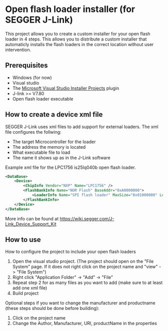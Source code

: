 # Open flash loader installer (for SEGGER J-Link)
This project allows you to create a custom installer for your open flash loader in 4 steps. This allows you to distribute a custom installer that automaticly installs the flash loaders in the correct location without user intervention.

## Prerequisites
* Windows (for now)
* Visual studio
* The [Microsoft Visual Studio Installer Projects](https://marketplace.visualstudio.com/items?itemName=VisualStudioClient.MicrosoftVisualStudio2022InstallerProjects) plugin
* J-link >= V7.80
* Open flash loader executable

## How to create a device xml file
SEGGER J-Link uses xml files to add support for external loaders. The xml file configures the follwing:
* The target Microcontroller for the loader
* The address the memory is located
* What executable file to load
* The name it shows up as in the J-Link software

Example xml file for the LPC1756 is25lq040b open flash loader.
```xml
<DataBase>
    <Device>
        <ChipInfo Vendor="NXP" Name="LPC1756" />
        <FlashBankInfo Name="NOR Flash" BaseAddr="0xA0000000">
            <LoaderInfo Name="SPI flash loader" MaxSize="0x01000000" Loader="flash_loader.elf" LoaderType="FLASH_ALGO_TYPE_OPEN" />
        </FlashBankInfo>
    </Device>
</DataBase>
```

More info can be found at https://wiki.segger.com/J-Link_Device_Support_Kit

## How to use
How to configure the project to include your open flash loaders

1. Open the visual studio project. (The project should open on the "File System" page. If it does not right click on the project name and "view" -> "File System")
2. Right click "Application Folder" -> "Add" -> "File"
3. Repeat step 2 for as many files as you want to add (make sure to at least add one xml file)
4. Build project

Optional steps if you want to change the manufacturer and productname (these steps should be done before building):
1. Click on the project name
2. Change the Author, Manufacturer, URl, productName in the properties
